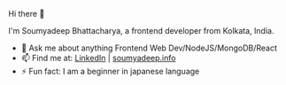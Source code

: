  Hi there 👋
 
 I'm Soumyadeep Bhattacharya, a frontend developer from Kolkata, India.

- 💬 Ask me about anything Frontend Web Dev/NodeJS/MongoDB/React
- 📫 Find me at: <a href="https://www.linkedin.com/in/soumyadeep-bhattacharya-65b74b170/">LinkedIn</a> | <a href="https://www.soumyadeep.info/">soumyadeep.info</a>
- ⚡ Fun fact: I am a beginner in japanese language
